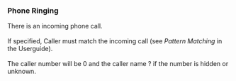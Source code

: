 ### Phone Ringing

There is an incoming phone call.\
\
If specified, Caller must match the incoming call (see *Pattern
Matching* in the Userguide).\
\
The caller number will be 0 and the caller name ? if the number is
hidden or unknown.
